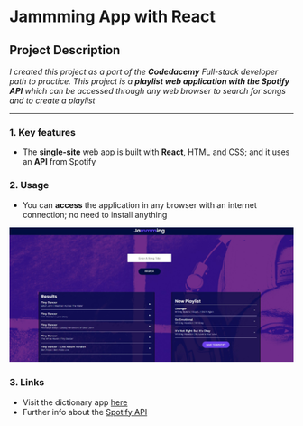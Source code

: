 # Jammming App with React

## Project Description

*I created this project as a part of the **Codedacemy** Full-stack developer path to practice. This project is a **playlist web application with the Spotify API** which can be accessed through any web browser to search for songs and to create a playlist*

---

### 1. Key features

- The **single-site** web app is built with **React**, HTML and CSS; and it uses an **API** from Spotify


### 2. Usage

- You can **access** the application in any browser with an internet connection; no need to install anything

![Starting page of the Jammming app](/src/images/app-cover.jpg)

### 3. Links

- Visit the dictionary app [here](#)
- Further info about the [Spotify API](#)
